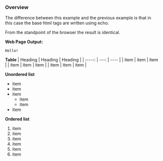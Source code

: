 ### **Overview**
The difference between this example and the previous example is that in this case the base html tags are written using echo. 

From the standpoint of the browser the result is identical. 

**Web Page Output:**
~~~
Hello!
~~~

****Table****
| Heading | Heading | Heading |
| :----: | ---: | ---- |
| item | item | item |
| item | item | item |
| item | item | item |


****Unordered list****
* item
* item
* item
  * item
  * item
* item

****Ordered list****
1. item
2. item
3. item
  1. item
  2. item
4. item



